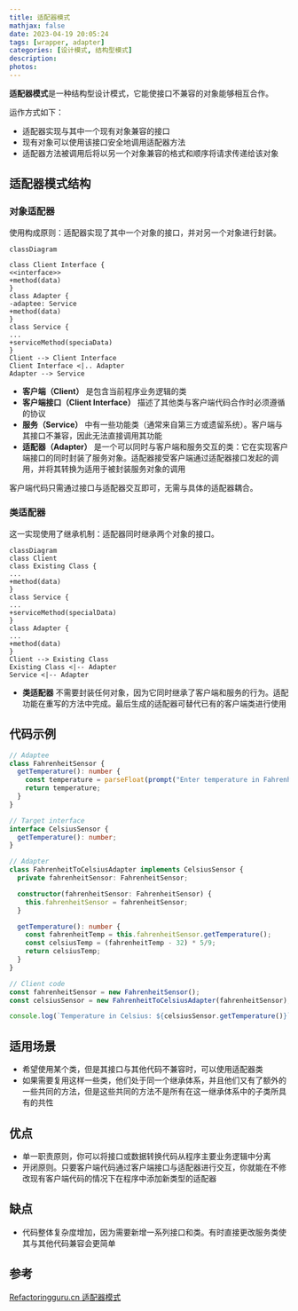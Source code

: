 ```yaml
---
title: 适配器模式
mathjax: false
date: 2023-04-19 20:05:24
tags: [wrapper, adapter]
categories: [设计模式, 结构型模式]
description:
photos:
---
```


**适配器模式**是一种结构型设计模式，它能使接口不兼容的对象能够相互合作。

运作方式如下：

- 适配器实现与其中一个现有对象兼容的接口
- 现有对象可以使用该接口安全地调用适配器方法
- 适配器方法被调用后将以另一个对象兼容的格式和顺序将请求传递给该对象

<!--more-->

## 适配器模式结构

### 对象适配器

使用构成原则：适配器实现了其中一个对象的接口，并对另一个对象进行封装。

```mermaid
classDiagram

class Client Interface {
<<interface>>
+method(data)
}
class Adapter {
-adaptee: Service
+method(data)
}
class Service {
...
+serviceMethod(speciaData)
}
Client --> Client Interface
Client Interface <|.. Adapter
Adapter --> Service
```

- **客户端（Client）** 是包含当前程序业务逻辑的类
- **客户端接口（Client Interface）** 描述了其他类与客户端代码合作时必须遵循的协议
- **服务（Service）** 中有一些功能类（通常来自第三方或遗留系统）。客户端与其接口不兼容，因此无法直接调用其功能
- **适配器（Adapter）** 是一个可以同时与客户端和服务交互的类：它在实现客户端接口的同时封装了服务对象。适配器接受客户端通过适配器接口发起的调用，并将其转换为适用于被封装服务对象的调用

客户端代码只需通过接口与适配器交互即可，无需与具体的适配器耦合。

### 类适配器

这一实现使用了继承机制：适配器同时继承两个对象的接口。

```mermaid
classDiagram
class Client
class Existing Class {
...
+method(data)
}
class Service {
...
+serviceMethod(specialData)
}
class Adapter {
...
+method(data)
}
Client --> Existing Class
Existing Class <|-- Adapter
Service <|-- Adapter
```

- **类适配器** 不需要封装任何对象，因为它同时继承了客户端和服务的行为。适配功能在重写的方法中完成。最后生成的适配器可替代已有的客户端类进行使用

## 代码示例

```typescript
// Adaptee
class FahrenheitSensor {
  getTemperature(): number {
    const temperature = parseFloat(prompt("Enter temperature in Fahrenheit: ") || "0");
    return temperature;
  }
}

// Target interface
interface CelsiusSensor {
  getTemperature(): number;
}

// Adapter
class FahrenheitToCelsiusAdapter implements CelsiusSensor {
  private fahrenheitSensor: FahrenheitSensor;

  constructor(fahrenheitSensor: FahrenheitSensor) {
    this.fahrenheitSensor = fahrenheitSensor;
  }

  getTemperature(): number {
    const fahrenheitTemp = this.fahrenheitSensor.getTemperature();
    const celsiusTemp = (fahrenheitTemp - 32) * 5/9;
    return celsiusTemp;
  }
}

// Client code
const fahrenheitSensor = new FahrenheitSensor();
const celsiusSensor = new FahrenheitToCelsiusAdapter(fahrenheitSensor);

console.log(`Temperature in Celsius: ${celsiusSensor.getTemperature()}`);
```



## 适用场景

- 希望使用某个类，但是其接口与其他代码不兼容时，可以使用适配器类
- 如果需要复用这样一些类，他们处于同一个继承体系，并且他们又有了额外的一些共同的方法，但是这些共同的方法不是所有在这一继承体系中的子类所具有的共性

## 优点

- 单一职责原则，你可以将接口或数据转换代码从程序主要业务逻辑中分离
- 开闭原则。只要客户端代码通过客户端接口与适配器进行交互，你就能在不修改现有客户端代码的情况下在程序中添加新类型的适配器

## 缺点

- 代码整体复杂度增加，因为需要新增一系列接口和类。有时直接更改服务类使其与其他代码兼容会更简单

## 参考

[Refactoringguru.cn 适配器模式](https://refactoringguru.cn/design-patterns/adapter)
